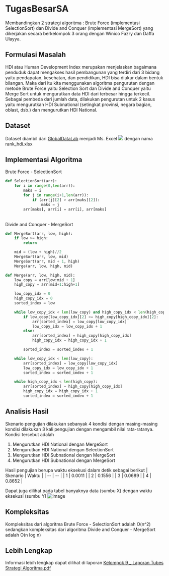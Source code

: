 # TugasBesarSA
Membandingkan 2 strategi algoritma : Brute Force (implementasi SelectionSort) dan Divide and Conquer (implementasi MergeSort) yang dikerjakan secara berkelompok 3 orang dengan Winico Fazry dan Daffa Ulayya.

## Formulasi Masalah
HDI atau Human Development Index merupakan menjelaskan bagaimana penduduk dapat mengakses hasil pembangunan yang terdiri dari 3 bidang yaitu pendapatan, kesehatan, dan pendidikan, HDI bisa diukur dalam bentuk bilangan. Maka dari itu kita menggunakan algoritma pengurutan dengan metode Brute Force yaitu Selection Sort dan Divide and Conquer yaitu Merge Sort untuk mengurutkan data HDI dari terbesar hingga terkecil. Sebagai pembeda dari jumlah data, dilakukan pengurutan untuk 2 kasus yaitu mengurutkan HDI Subnational (setingkat provinsi, negara bagian, oblast, dsb.) dan mengurutkan HDI National.

## Dataset
Dataset diambil dari [GlobalDataLab](https://globaldatalab.org/shdi/) menjadi Ms. Excel <img src = 'https://img.shields.io/badge/Microsoft_Excel-217346?style=for-the-badge&logo=microsoft-excel&logoColor=white' /> dengan nama rank_hdi.xlsx

## Implementasi Algoritma
Brute Force - SelectionSort
```python
def SelectionSort(arr):
    for i in range(0,len(arr)):
        maks = i
        for j in range(i+1,len(arr)):
            if (arr[j][2] > arr[maks][2]):
                maks = j
        arr[maks], arr[i] = arr[i], arr[maks]

```
<br>
Divide and Conquer - MergeSort

```python
def MergeSort(arr, low, high):
    if low >= high:
        return

    mid = (low + high)//2                           
    MergeSort(arr, low, mid)                        
    MergeSort(arr, mid + 1, high)                   
    Merge(arr, low, high, mid)                      

def Merge(arr, low, high, mid):
    low_copy = arr[low:mid + 1]
    high_copy = arr[mid+1:high+1]

    low_copy_idx = 0
    high_copy_idx = 0
    sorted_index = low

    while low_copy_idx < len(low_copy) and high_copy_idx < len(high_copy):
        if low_copy[low_copy_idx][2] >= high_copy[high_copy_idx][2]:
            arr[sorted_index] = low_copy[low_copy_idx]
            low_copy_idx = low_copy_idx + 1
        else:
            arr[sorted_index] = high_copy[high_copy_idx]
            high_copy_idx = high_copy_idx + 1

        sorted_index = sorted_index + 1

    while low_copy_idx < len(low_copy):
        arr[sorted_index] = low_copy[low_copy_idx]
        low_copy_idx = low_copy_idx + 1
        sorted_index = sorted_index + 1

    while high_copy_idx < len(high_copy):
        arr[sorted_index] = high_copy[high_copy_idx]
        high_copy_idx = high_copy_idx + 1
        sorted_index = sorted_index + 1
```

## Analisis Hasil
Skenario pengujian dilakukan sebanyak 4 kondisi dengan masing-masing kondisi dilakukan 3 kali pengujian dengan mengambil nilai rata-ratanya. Kondisi tersebut adalah
1. Mengurutkan HDI National dengan MergeSort
2. Mengurutkan HDI National dengan SelectionSort
3. Mengurutkan HDI Subnational dengan MergeSort
4. Mengurutkan HDI Subnational dengan MergeSort

Hasil pengujian berupa waktu eksekusi dalam detik sebagai berikut
| Skenario | Waktu |
| -- | -- |
| 1 | 0.0011 |
| 2 | 0.1556 |
| 3 | 0.0689 |
| 4 | 0.8652 |
<br>

Dapat juga dilihat pada tabel banyaknya data (sumbu X) dengan waktu eksekusi (sumbu Y)
![image](https://user-images.githubusercontent.com/57952404/148204508-68c9025c-fb57-4816-9034-67933538bc44.png)

## Kompleksitas
Kompleksitas dari algoritma Brute Force - SelectionSort adalah O(n^2) sedangkan kompleksitas dari algoritma Divide and Conquer - MergeSort adalah O(n log n)

## Lebih Lengkap
Informasi lebih lengkap dapat dilihat di laporan [Kelompok 9 _ Laporan Tubes Strategi Algoritma.pdf](https://github.com/Otniel113/TugasBesarSA/files/7814261/Kelompok.9._.Laporan.Tubes.Strategi.Algoritma.pdf)

